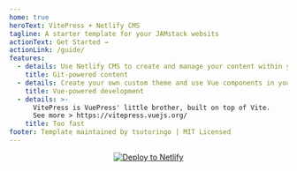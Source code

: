 ```yaml
---
home: true
heroText: VitePress + Netlify CMS
tagline: A starter template for your JAMstack websits
actionText: Get Started →
actionLink: /guide/
features:
  - details: Use Netlify CMS to create and manage your content within your Git repo.
    title: Git-powered content
  - details: Create your own custom theme and use Vue components in your content.
    title: Vue-powered development
  - details: >-
      VitePress is VuePress' little brother, built on top of Vite.
      See more > https://vitepress.vuejs.org/
    title: Too fast
footer: Template maintained by tsutoringo | MIT Licensed
---
```


<a href="https://app.netlify.com/start/deploy?repository=https://github.com/tsutoringo/VitePress-with-Netlify-CMS&amp;stack=cms" style="display:block; text-align:center"><img src="https://www.netlify.com/img/deploy/button.svg" alt="Deploy to Netlify"></a>
